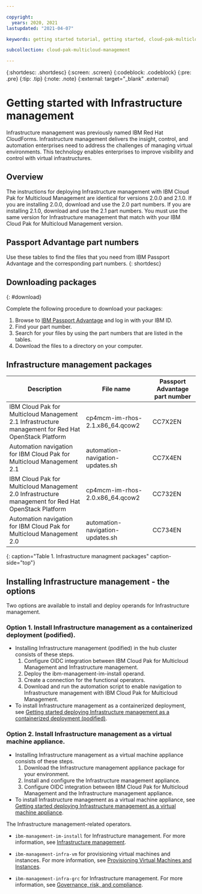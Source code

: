 ```yaml
---

copyright:
  years: 2020, 2021
lastupdated: "2021-04-07"

keywords: getting started tutorial, getting started, cloud-pak-multicloud_management

subcollection: cloud-pak-multicloud-management

---
```


{:shortdesc: .shortdesc}
{:screen: .screen}
{:codeblock: .codeblock}
{:pre: .pre}
{:tip: .tip}
{:note: .note}
{:external: target="_blank" .external}

# Getting started with Infrastructure management
Infrastructure management was previously named IBM Red Hat CloudForms. Infrastructure management delivers the insight, control, and automation enterprises need to address the challenges of managing virtual environments. This technology enables enterprises to improve visibility and control with virtual infrastructures.

## Overview
The instructions for deploying Infrastructure management with IBM Cloud Pak for Multicloud Management are identical for versions 2.0.0 and 2.1.0. If you are installing 2.0.0, download and use the 2.0 part numbers. If you are installing 2.1.0, download and use the 2.1 part numbers. You must use the same version for Infrastructure management that match with your IBM Cloud Pak for Multicloud Management version.

## Passport Advantage part numbers
Use these tables to find the files that you need from IBM Passport Advantage and the corresponding part numbers.
{: shortdesc}

## Downloading packages
{: #download}

Complete the following procedure to download your packages:

1. Browse to [IBM Passport Advantage](https://www.ibm.com/software/passportadvantage/pao_customer.html) and log in with your IBM ID.
2. Find your part number.
3. Search for your files by using the part numbers that are listed in the tables.
4. Download the files to a directory on your computer.

## Infrastructure management packages
| Description                                                                      | File name                               | Passport Advantage part number |
|----------------------------------------------------------------------------------|-----------------------------------------|--------------------------------|
|IBM Cloud Pak for Multicloud Management 2.1 Infrastructure management for Red Hat OpenStack Platform |cp4mcm-im-rhos-2.1.x86_64.qcow2|CC7X2EN|
|Automation navigation for IBM Cloud Pak for Multicloud Management 2.1|automation-navigation-updates.sh|CC7X4EN|
|IBM Cloud Pak for Multicloud Management 2.0 Infrastructure management for Red Hat OpenStack Platform |cp4mcm-im-rhos-2.0.x86_64.qcow2|CC732EN|
|Automation navigation for IBM Cloud Pak for Multicloud Management 2.0|automation-navigation-updates.sh|CC734EN|
{: caption="Table 1. Infrastructure managment packages" caption-side="top"}

## Installing Infrastructure management - the options

Two options are available to install and deploy operands for Infrastructure management.

### Option 1. Install Infrastructure management as a containerized deployment (podified).
   - Installing Infrastructure management (podified) in the hub cluster consists of these steps.
      1. Configure OIDC integration between IBM Cloud Pak for Multicloud Management and Infrastructure management.
      2. Deploy the ibm-management-im-install operand.
      3. Create a connection for the functional operators.
      4. Download and run the automation script to enable navigation to Infrastructure management with IBM Cloud Pak for Multicloud Management.
   - To install Infrastructure management as a containerized deployment, see [Getting started deploying Infrastructure management as a containerized deployment (podified)](https://cloud.ibm.com/docs/cloud-pak-multicloud-management?topic=cloud-pak-multicloud-management-getting-started-deploying-infrastructure-management-as-a-containerized-deployment-podified-).

### Option 2. Install Infrastructure management as a virtual machine appliance.
   - Installing Infrastructure management as a virtual machine appliance consists of these steps.
      1. Download the Infrastructure management appliance package for your environment.
      2. Install and configure the Infrastructure management appliance.
      3. Configure OIDC integration between IBM Cloud Pak for Multicloud Management and the Infrastructure management appliance.      
   - To install Infrastructure management as a virtual machine appliance, see [Getting started deploying Infrastructure management as a virtual machine appliance](https://cloud.ibm.com/docs/cloud-pak-multicloud-management?topic=cloud-pak-multicloud-management-getting-started-deploying-infrastructure-management-as-a-virtual-machine-appliance). 

The Infrastructure management-related operators.

  - `ibm-management-im-install` for Infrastructure management. For more information, see [Infrastructure management](https://www.ibm.com/support/knowledgecenter/SSFC4F_2.1.0/mcm/infrastructure/infra_mgmt_intro.html).

  - `ibm-management-infra-vm` for provisioning virtual machines and instances. For more information, see [Provisioning Virtual Machines and Instances](https://www.ibm.com/support/knowledgecenter/SSFC4F_2.1.0/Infra_mgmt/provisioning_virtual_machines_and_hosts/index.html).

  - `ibm-management-infra-grc` for Infrastructure management. For more information, see [Governance, risk, and compliance](https://www.ibm.com/support/knowledgecenter/SSFC4F_2.1.0/mcm/compliance/compliance_intro.html).

